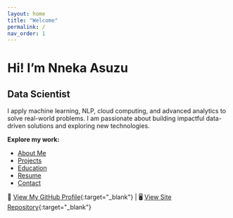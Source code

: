 ```yaml
---
layout: home
title: "Welcome"
permalink: /
nav_order: 1
---
```


# Hi! I’m **Nneka Asuzu**
## Data Scientist

I apply machine learning, NLP, cloud computing, and advanced analytics to solve real-world problems. I am passionate about building impactful data-driven solutions and exploring new technologies.

**Explore my work:**

- [About Me](/about/)
- [Projects](/projects/)
- [Education](/education/)
- [Resume](/resume/)
- [Contact](/contact/)

🔗 [View My GitHub Profile](https://github.com/NnekaAsuzu){:target="_blank"} | 🖥️ [View Site Repository](https://github.com/NnekaAsuzu/nnekaasuzu.github.io){:target="_blank"}
